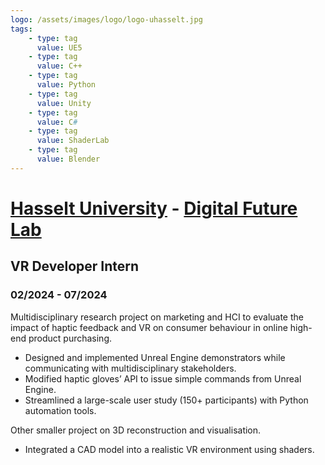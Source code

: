 ```yaml
---
logo: /assets/images/logo/logo-uhasselt.jpg
tags:
    - type: tag
      value: UE5
    - type: tag
      value: C++
    - type: tag
      value: Python
    - type: tag
      value: Unity
    - type: tag
      value: C#
    - type: tag
      value: ShaderLab
    - type: tag
      value: Blender
---
```


# [Hasselt University](https://www.uhasselt.be/) - [Digital Future Lab](https://www.uhasselt.be/digitalfuturelab)

## VR Developer Intern

### 02/2024 - 07/2024

Multidisciplinary research project on marketing and HCI to evaluate the impact of haptic feedback and VR on consumer behaviour in online high-end product purchasing.

- Designed and implemented Unreal Engine demonstrators while communicating with multidisciplinary stakeholders.
- Modified haptic gloves’ API to issue simple commands from Unreal Engine.
- Streamlined a large-scale user study (150+ participants) with Python automation tools.

Other smaller project on 3D reconstruction and visualisation.

- Integrated a CAD model into a realistic VR environment using shaders.
